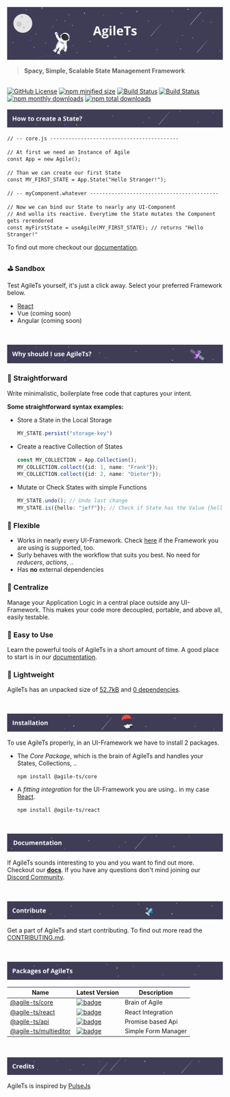  <img src="static/header_background.png" alt="Banner">
 
 > **Spacy, Simple, Scalable State Management Framework**
 
 <br />

 <a href="https://github.com/agile-ts/agile">
  <img src="https://img.shields.io/github/license/agile-ts/agile.svg" alt="GitHub License"></a>
<a href="https://npm.im/@agile-ts/core">
  <img src="https://img.shields.io/bundlephobia/min/@agile-ts/core.svg" alt="npm minified size"></a>
<a href="https://github.com/agile-ts/agile/actions?query=workflow%3Abuild">
   <img src="https://github.com/agile-ts/agile/workflows/Release/badge.svg?style=flat-square" alt="Build Status"></a>
<a href="https://github.com/agile-ts/agile/actions?query=workflow%3Abuild">
   <img src="https://github.com/agile-ts/agile/workflows/Test%20All%20Packages/badge.svg" alt="Build Status"></a>
<a href="https://npm.im/@agile-ts/core">
  <img src="https://img.shields.io/npm/dm/@agile-ts/core.svg" alt="npm monthly downloads"></a>
<a href="https://npm.im/@agile-ts/core">
  <img src="https://img.shields.io/npm/dt/@agile-ts/core.svg" alt="npm total downloads"></a>
    


<br />


<br />
<img src="static/how_to_create_state_header.png" alt="How to create State Header">

```tsx
// -- core.js ------------------------------------------

// At first we need an Instance of Agile
const App = new Agile();

// Than we can create our first State
const MY_FIRST_STATE = App.State("Hello Stranger!");

// -- myComponent.whatever ------------------------------------------

// Now we can bind our State to nearly any UI-Component
// And wolla its reactive. Everytime the State mutates the Component gets rerendered
const myFirstState = useAgile(MY_FIRST_STATE); // returns "Hello Stranger!"
```
To find out more checkout our [documentation](https://agile-ts.org/docs).

### ⛳️ Sandbox
Test AgileTs yourself, it's just a click away. Select your preferred Framework below.
- [React](https://codesandbox.io/s/agilets-first-state-f12cz)
- Vue (coming soon)
- Angular (coming soon)


<br />


<br />
<img src="static/why_should_i_use_agile.png" alt="Why should I use AgileTs">

### 🚅 Straightforward
Write minimalistic, boilerplate free code that captures your intent. 

**Some straightforward syntax examples:**
- Store a State in the Local Storage
  ```ts
  MY_STATE.persist("storage-key")
  ```
- Create a reactive Collection of States
  ```ts
  const MY_COLLECTION = App.Collection();
  MY_COLLECTION.collect({id: 1, name: "Frank"});
  MY_COLLECTION.collect({id: 2, name: "Dieter"});
  ```
- Mutate or Check States with simple Functions
  ```ts
  MY_STATE.undo(); // Undo last change
  MY_STATE.is({hello: "jeff"}); // Check if State has the Value {hello: "jeff"}
  ```

### 🤸‍ Flexible
- Works in nearly every UI-Framework. Check [here](TODO) if the Framework you are using is supported, too.
- Surly behaves with the workflow that suits you best.
  No need for _reducers_, _actions_, ..
- Has **no** external dependencies

### 🌌 Centralize
Manage your Application Logic in a central place outside any UI-Framework.
This makes your code more decoupled, portable, and above all, easily testable.

### 🎯 Easy to Use
Learn the powerful tools of AgileTs in a short amount of time.
A good place to start is in our [documentation](https://agile-ts.org/docs).

### 🍃 Lightweight
AgileTs has an unpacked size of [52.7kB](https://bundlephobia.com/result?p=@agile-ts/core@0.0.6) 
and [0 dependencies](https://www.npmjs.com/package/@agile-ts/core).


<br />


<br />
<img src="static/installation_header.png" alt="Installation">

To use AgileTs properly, in an UI-Framework we have to install 2 packages.

- The _Core Package_, which is the brain of AgileTs and handles your States, Collections, ..
  ```
  npm install @agile-ts/core
  ```

- A _fitting integration_ for the UI-Framework you are using.. in my case [React](https://www.npmjs.com/package/@agile-ts/react).
  ```
  npm install @agile-ts/react
  ```
  

<br />


<br />
<img src="static/documentation_header.png" alt="Documentation">

If AgileTs sounds interesting to you and you want to find out more.
Checkout our **[docs](https://agile-ts.org/docs/)**. 
If you have any questions don't mind joining our [Discord Community](https://discord.gg/FTqeMNCxw7).


<br />


<br />
<img src="static/contribute_header.png" alt="Contribute">

Get a part of AgileTs and start contributing. To find out more read the [CONTRIBUTING.md](./CONTRIBUTING.md).


<br />


<br />
<img src="static/packages_of_agile.png" alt="Packages of Agile">

| Name                                                                     |                                                                               Latest Version                                                                                | Description                               |
| ------------------------------------------------------------------------ | --------------------------------------------------------------------------------------------------------------------------------------------------------------------------- | ----------------------------------------- |
| [@agile-ts/core](/packages/core)                                         |               [![badge](https://img.shields.io/npm/v/@agile-ts/core.svg?style=flat-square)](https://www.npmjs.com/package/@agile-ts/core)                                   | Brain of Agile                            |
| [@agile-ts/react](/packages/react)                                       |               [![badge](https://img.shields.io/npm/v/@agile-ts/react.svg?style=flat-square)](https://www.npmjs.com/package/@agile-ts/react)                                 | React Integration                         |
| [@agile-ts/api](/packages/api)                                           |               [![badge](https://img.shields.io/npm/v/@agile-ts/api.svg?style=flat-square)](https://www.npmjs.com/package/@agile-ts/api)                                     | Promise based Api                         |
| [@agile-ts/multieditor](/packages/multieditor)                           |               [![badge](https://img.shields.io/npm/v/@agile-ts/multieditor.svg?style=flat-square)](https://www.npmjs.com/package/@agile-ts/multieditor)                     | Simple Form Manager                       |


<br />


<br />
<img src="static/credits_header.png" alt="Packages of Agile">

AgileTs is inspired by [PulseJs](https://github.com/pulse-framework/pulse)
